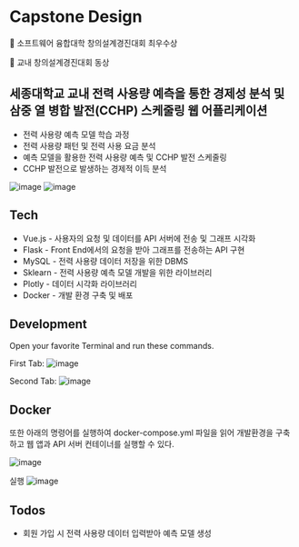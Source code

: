 # Capstone Design

🥇 소프트웨어 융합대학 창의설계경진대회 최우수상

🥉 교내 창의설계경진대회 동상

## 세종대학교 교내 전력 사용량 예측을 통한 경제성 분석 및 삼중 열 병합 발전(CCHP) 스케줄링 웹 어플리케이션

* 전력 사용량 예측 모델 학습 과정
* 전력 사용량 패턴 및 전력 사용 요금 분석
* 예측 모델을 활용한 전력 사용량 예측 및 CCHP 발전 스케줄링
* CCHP 발전으로 발생하는 경제적 이득 분석

![image](https://user-images.githubusercontent.com/67010327/122671627-a0888080-d202-11eb-8761-07eb4c625b73.png)
![image](https://user-images.githubusercontent.com/67010327/122671635-a3837100-d202-11eb-8501-580c286d3f6d.png)

## Tech

* Vue.js - 사용자의 요청 및 데이터를 API 서버에 전송 및 그래프 시각화
* Flask - Front End에서의 요청을 받아 그래프를 전송하는 API 구현
* MySQL - 전력 사용량 데이터 저장을 위한 DBMS
* Sklearn - 전력 사용량 예측 모델 개발을 위한 라이브러리
* Plotly - 데이터 시각화 라이브러리
* Docker - 개발 환경 구축 및 배포


## Development

Open your favorite Terminal and run these commands.

First Tab:
![image](https://user-images.githubusercontent.com/67010327/122671673-cd3c9800-d202-11eb-8f85-573cac447e58.png)

Second Tab:
![image](https://user-images.githubusercontent.com/67010327/122671691-de85a480-d202-11eb-9b51-e1b0c3f7809d.png)


## Docker

또한 아래의 명령어를 실행하여 docker-compose.yml 파일을 읽어 개발환경을 구축하고 웹 앱과 API 서버 컨테이너를 실행할 수 있다.

![image](https://user-images.githubusercontent.com/67010327/122671702-ef361a80-d202-11eb-98c6-1ffa8dd32552.png)

실행
![image](https://user-images.githubusercontent.com/67010327/122671707-f78e5580-d202-11eb-924d-330d0d58c0a6.png)

## Todos
* 회원 가입 시 전력 사용량 데이터 입력받아 예측 모델 생성
